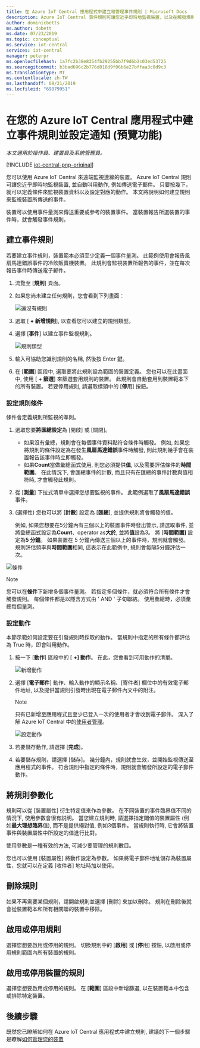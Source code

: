 ```yaml
---
title: 在 Azure IoT Central 應用程式中建立和管理事件規則 | Microsoft Docs
description: Azure IoT Central 事件規則可讓您近乎即時地監視裝置，以及在觸發規則時自動叫用動作，例如傳送電子郵件。
author: dominicbetts
ms.author: dobett
ms.date: 07/23/2019
ms.topic: conceptual
ms.service: iot-central
services: iot-central
manager: peterpr
ms.openlocfilehash: 1a7fc2b38e8354fb29255bb7f9d6b2c03ed53725
ms.sourcegitcommit: b3bad696c2b776d018d9f06b6e27bffaa3c0d9c3
ms.translationtype: MT
ms.contentlocale: zh-TW
ms.lasthandoff: 08/21/2019
ms.locfileid: "69879951"
---
```

# <a name="create-an-event-rule-and-set-up-notifications-in-your-azure-iot-central-application-preview-features"></a>在您的 Azure IoT Central 應用程式中建立事件規則並設定通知 (預覽功能)

*本文適用於操作員、建置員及系統管理員。*

[!INCLUDE [iot-central-pnp-original](../../includes/iot-central-pnp-original-note.md)]

您可以使用 Azure IoT Central 來遠端監視連線的裝置。 Azure IoT Central 規則可讓您近乎即時地監視裝置, 並自動叫用動作, 例如傳送電子郵件。 只要按幾下，就可以定義條件來監視裝置資料以及設定對應的動作。 本文將說明如何建立規則來監視裝置所傳送的事件。

裝置可以使用事件量測來傳送重要或參考的裝置事件。 當裝置報告所選裝置的事件時，就會觸發事件規則。

## <a name="create-an-event-rule"></a>建立事件規則

若要建立事件規則，裝置範本必須至少定義一個事件量測。 此範例使用會報告風扇馬達錯誤事件的冷飲販賣機裝置。 此規則會監視裝置所報告的事件，並在每次報告事件時傳送電子郵件。

1. 流覽至 [**規則**] 頁面。

1. 如果您尚未建立任何規則，您會看到下列畫面：

   ![還沒有規則](media/howto-create-event-rules-pnp/rules-landing-page1.png)

1. 選取 [ **+ 新增規則**], 以查看您可以建立的規則類型。

1. 選擇 [**事件**] 以建立事件監視規則。

   ![規則類型](media/howto-create-event-rules-pnp/rule-types1.png)

1. 輸入可協助您識別規則的名稱, 然後按 Enter 鍵。

1. 在 [**範圍**] 區段中, 選取要將此規則設為範圍的裝置定義。 您也可以在此畫面中, 使用 [ **+ 篩選**] 來篩選套用規則的裝置。 此規則會自動套用到裝置範本下的所有裝置。 若要停用規則, 請選取標頭中的 [**停**用] 按鈕。

### <a name="configure-the-rule-conditions"></a>設定規則條件

條件會定義規則所監視的準則。

1. 選取您要**將匯總設定**為 [開啟] 或 [關閉]。

   - 如果沒有彙總，規則會在每個事件資料點符合條件時觸發。 例如, 如果您將規則的條件設定為在發生**風扇馬達錯誤**事件時觸發, 則此規則幾乎會在裝置報告該事件時立即觸發。
   - 如果**Count**當做彙總函式使用, 則您必須提供**值**, 以及需要評估條件的**時間範圍**。 在此情況下, 會匯總事件的計數, 而且只有在匯總的事件計數與值相符時, 才會觸發此規則。

1. 從 [**測量**] 下拉式清單中選擇您想要監視的事件。 此範例選取了**風扇馬達錯誤**事件。

1. (選擇性) 您也可以將 [**計數**] 設定為 [**匯總**], 並提供規則將會觸發的值。

     例如, 如果您想要在5分鐘內有三個以上的裝置事件時發出警示, 請選取事件, 並將彙總函式設定為**Count**、operator as**大於**, 並將**值**設為3。 將 [**時間範圍]** 設定為**5 分鐘**。 如果裝置在 5 分鐘內傳送三個以上的事件時，規則就會觸發。 規則評估頻率與**時間範圍**相同, 這表示在此範例中, 規則會每隔5分鐘評估一次。

 ![條件](media/howto-create-event-rules-pnp/aggregate-condition-filled-out1.png)

> [!NOTE]
> 您可以在**條件**下新增多個事件量測。 若指定多個條件，就必須符合所有條件才會觸發規則。 每個條件都是以隱含方式由 ' AND ' 子句聯結。 使用彙總時，必須彙總每個量測。

### <a name="configure-actions"></a>設定動作

本節示範如何設定要在引發規則時採取的動作。 當規則中指定的所有條件都評估為 True 時，即會叫用動作。

1. 按一下 [**動作**] 區段中的 [ **+] 動作**。 在此，您會看到可用動作的清單。  

   ![新增動作](media/howto-create-event-rules-pnp/add-action1.png)

1. 選擇 [**電子郵件**] 動作、輸入動作的顯示名稱、[寄件者] 欄位中的有效電子郵件地址, 以及提供當規則引發時出現在電子郵件內文中的附注。

   > [!NOTE]
   > 只有已新增至應用程式且至少已登入一次的使用者才會收到電子郵件。 深入了解 Azure IoT Central 中的[使用者管理](howto-administer-pnp.md?toc=/azure/iot-central-pnp/toc.json&bc=/azure/iot-central-pnp/breadcrumb/toc.json)。

   ![設定動作](media/howto-create-event-rules-pnp/configure-action1.png)

1. 若要儲存動作, 請選擇 [**完成**]。

1. 若要儲存規則，請選擇 [儲存]。 幾分鐘內，規則就會生效，並開始監視傳送至應用程式的事件。 符合規則中指定的條件時，規則就會觸發所設定的電子郵件動作。

## <a name="parameterize-the-rule"></a>將規則參數化

規則可以從 [裝置屬性] 衍生特定值來作為參數。 在不同裝置的事件臨界值不同的情況下, 使用參數會很有説明。 當您建立規則時, 請選擇指定閾值的裝置屬性 (例如**最大理想臨界**值), 而不是提供絕對值, 例如3個事件。 當規則執行時, 它會將裝置事件與裝置屬性中所設定的值進行比對。

使用參數是一種有效的方法, 可減少要管理的規則數目。

您也可以使用 [裝置屬性] 將動作設定為參數。 如果將電子郵件地址儲存為裝置屬性，您就可以在定義 [收件者] 地址時加以使用。

## <a name="delete-a-rule"></a>刪除規則

如果不再需要某個規則，請開啟規則並選擇 [刪除] 來加以刪除。 規則在刪除後就會從裝置範本和所有相關聯的裝置中移除。

## <a name="enable-or-disable-a-rule"></a>啟用或停用規則

選擇您想要啟用或停用的規則。 切換規則中的 [**啟用**] 或 [**停**用] 按鈕, 以啟用或停用規則範圍內所有裝置的規則。

## <a name="enable-or-disable-a-rule-for-a-device"></a>啟用或停用裝置的規則

選擇您想要啟用或停用的規則。 在 [**範圍**] 區段中新增篩選, 以在裝置範本中包含或排除特定裝置。

## <a name="next-steps"></a>後續步驟

既然您已瞭解如何在 Azure IoT Central 應用程式中建立規則, 建議的下一個步驟是瞭解[如何管理您的裝置](howto-manage-devices-pnp.md?toc=/azure/iot-central-pnp/toc.json&bc=/azure/iot-central-pnp/breadcrumb/toc.json)
